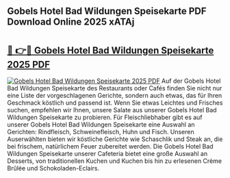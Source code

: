 ## Gobels Hotel Bad Wildungen Speisekarte PDF Download Online 2025 xATAj

# <h2><a href="http://gca64l.nevu.top/?p=Gobels+Hotel+Bad+Wildungen+Speisekarte">🔗 👉🔴 Gobels Hotel Bad Wildungen Speisekarte 2025 PDF</a></h2>

[![Gobels Hotel Bad Wildungen Speisekarte 2025 PDF](https://i.imgur.com/dBaPXMq.png)](http://gca64l.nevu.top/?p=Gobels+Hotel+Bad+Wildungen+Speisekarte)
Auf der Gobels Hotel Bad Wildungen Speisekarte des Restaurants oder Cafés finden Sie nicht nur eine Liste der vorgeschlagenen Gerichte, sondern auch etwas, das für Ihren Geschmack köstlich und passend ist. Wenn Sie etwas Leichtes und Frisches suchen, empfehlen wir Ihnen, unsere Salate aus unserer Gobels Hotel Bad Wildungen Speisekarte zu probieren. Für Fleischliebhaber gibt es auf unserer Gobels Hotel Bad Wildungen Speisekarte eine Auswahl an Gerichten: Rindfleisch, Schweinefleisch, Huhn und Fisch. Unseren Auserwählten bieten wir köstliche Gerichte wie Schaschlik und Steak an, die bei frischem, natürlichem Feuer zubereitet werden. Die Gobels Hotel Bad Wildungen Speisekarte unserer Cafeteria bietet eine große Auswahl an Desserts, von traditionellen Kuchen und Kuchen bis hin zu erlesenen Crème Brûlée und Schokoladen-Eclairs.
